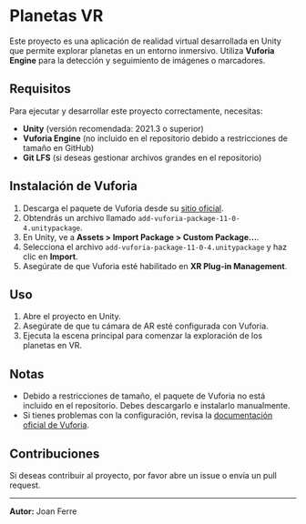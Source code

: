# Planetas VR

Este proyecto es una aplicación de realidad virtual desarrollada en Unity que permite explorar planetas en un entorno inmersivo. Utiliza **Vuforia Engine** para la detección y seguimiento de imágenes o marcadores.

## Requisitos

Para ejecutar y desarrollar este proyecto correctamente, necesitas:

- **Unity** (versión recomendada: 2021.3 o superior)
- **Vuforia Engine** (no incluido en el repositorio debido a restricciones de tamaño en GitHub)
- **Git LFS** (si deseas gestionar archivos grandes en el repositorio)

## Instalación de Vuforia

1. Descarga el paquete de Vuforia desde su [sitio oficial](https://developer.vuforia.com/downloads/sdk).
2. Obtendrás un archivo llamado `add-vuforia-package-11-0-4.unitypackage`.
3. En Unity, ve a **Assets > Import Package > Custom Package...**.
4. Selecciona el archivo `add-vuforia-package-11-0-4.unitypackage` y haz clic en **Import**.
5. Asegúrate de que Vuforia esté habilitado en **XR Plug-in Management**.

## Uso

1. Abre el proyecto en Unity.
2. Asegúrate de que tu cámara de AR esté configurada con Vuforia.
3. Ejecuta la escena principal para comenzar la exploración de los planetas en VR.

## Notas

- Debido a restricciones de tamaño, el paquete de Vuforia no está incluido en el repositorio. Debes descargarlo e instalarlo manualmente.
- Si tienes problemas con la configuración, revisa la [documentación oficial de Vuforia](https://library.vuforia.com/).

## Contribuciones

Si deseas contribuir al proyecto, por favor abre un issue o envía un pull request.

---

**Autor:** Joan Ferre

